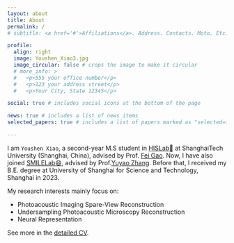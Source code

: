 ```yaml
---
layout: about
title: About
permalink: /
# subtitle: <a href='#'>Affiliations</a>. Address. Contacts. Moto. Etc.

profile:
  align: right
  image: Youshen_Xiao3.jpg
  image_circular: false # crops the image to make it circular
  # more_info: >
  #   <p>555 your office number</p>
  #   <p>123 your address street</p>
  #   <p>Your City, State 12345</p>

social: true # includes social icons at the bottom of the page  

news: true # includes a list of news items
selected_papers: true # includes a list of papers marked as "selected={true}"

---
```



I am `Youshen Xiao`, a second-year M.S student in [HISLab:rocket:](http://www.hislab.cn/) at ShanghaiTech University (Shanghai, China), advised by Prof. [Fei Gao](http://www.hislab.cn/people). Now, I have also joined [SMILELab:smile:](https://smilelab.com.cn/), advised by Prof.[Yuyao Zhang](https://smilelab.com.cn/director/). Before that, I received my B.E. degree at University of Shanghai for Science and Technology, Shanghai in 2023.

My research interests mainly focus on:
* Photoacoustic Imaging Spare-View Reconstruction
* Undersampling Photoacoustic Microscopy Reconstruction<br>
* Neural Representation<br>


See more in the [detailed CV](https://zhaowumian7.github.io/assets/pdf/Youshen_Xiao__CV.pdf).

